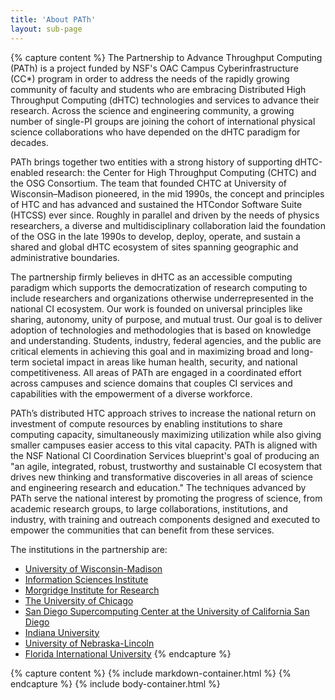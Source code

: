 ```yaml
---
title: 'About PATh'
layout: sub-page
---
```


{% capture content %}
The Partnership to Advance Throughput Computing (PATh) is a project funded by
NSF's OAC Campus Cyberinfrastructure (CC\*) program in order to address the
needs of the rapidly growing community of faculty and students who are
embracing Distributed High Throughput Computing (dHTC) technologies and
services to advance their research. Across the science and engineering
community, a growing number of single-PI groups are joining the cohort of
international physical science collaborations who have depended on the dHTC
paradigm for decades.

PATh brings together two entities with a strong history of supporting
dHTC-enabled research: the Center for High Throughput Computing (CHTC) and the
OSG Consortium. The team that founded CHTC at University of
Wisconsin–Madison pioneered, in the mid 1990s, the concept and principles of
HTC and has advanced and sustained the HTCondor Software Suite (HTCSS) ever
since. Roughly in parallel and driven by the needs of physics researchers, a
diverse and multidisciplinary collaboration laid the foundation of the OSG in
the late 1990s to develop, deploy, operate, and sustain a shared and global
dHTC ecosystem of sites spanning geographic and administrative boundaries.

The partnership firmly believes in dHTC as an accessible computing paradigm
which supports the democratization of research computing to include researchers
and organizations otherwise underrepresented in the national CI ecosystem. Our
work is founded on universal principles like sharing, autonomy, unity of
purpose, and mutual trust. Our goal is to deliver adoption of technologies and
methodologies that is based on knowledge and understanding. Students, industry,
federal agencies, and the public are critical elements in achieving this goal
and in maximizing broad and long-term societal impact in areas like human
health, security, and national competitiveness. All areas of PATh are engaged
in a coordinated effort across campuses and science domains that couples CI
services and capabilities with the empowerment of a diverse workforce.

PATh’s distributed HTC approach strives to increase the national return on
investment of compute resources by enabling institutions to share computing
capacity, simultaneously maximizing utilization while also giving smaller
campuses easier access to this vital capacity. PATh is aligned with the NSF
National CI Coordination Services blueprint's goal of producing an "an agile,
integrated, robust, trustworthy and sustainable CI ecosystem that drives new
thinking and transformative discoveries in all areas of science and engineering
research and education." The techniques advanced by PATh serve the national
interest by promoting the progress of science, from academic research groups,
to large collaborations, institutions, and industry, with training and outreach
components designed and executed to empower the communities that can benefit
from these services.

The institutions in the partnership are:

* [University of Wisconsin-Madison](https://www.wisc.edu/)
* [Information Sciences Institute](https://www.isi.edu/)
* [Morgridge Institute for Research](https://morgridge.org/)
* [The University of Chicago](https://www.uchicago.edu/)
* [San Diego Supercomputing Center at the University of California San Diego](https://www.sdsc.edu/)
* [Indiana University](https://www.iu.edu/)
* [University of Nebraska-Lincoln](https://www.unl.edu/)
* [Florida International University](https://www.fiu.edu/)
{% endcapture %}

{% capture content %}
{% include markdown-container.html %}
{% endcapture %}
{% include body-container.html %}
